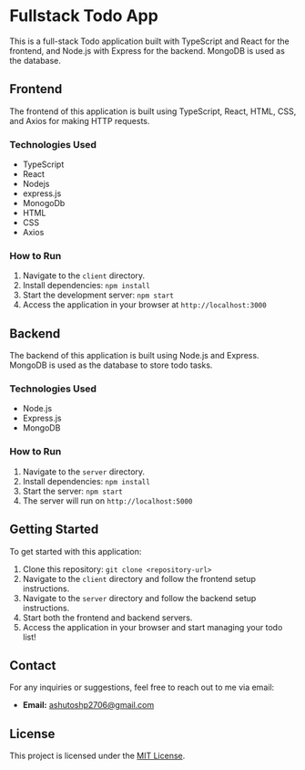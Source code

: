 
# Fullstack Todo App

This is a full-stack Todo application built with TypeScript and React for the frontend, and Node.js with Express for the backend. MongoDB is used as the database.

## Frontend

The frontend of this application is built using TypeScript, React, HTML, CSS, and Axios for making HTTP requests.

### Technologies Used

- TypeScript
- React
- Nodejs
- express.js
- MonogoDb
- HTML
- CSS
- Axios

### How to Run

1. Navigate to the `client` directory.
2. Install dependencies: `npm install`
3. Start the development server: `npm start`
4. Access the application in your browser at `http://localhost:3000`

## Backend

The backend of this application is built using Node.js and Express. MongoDB is used as the database to store todo tasks.

### Technologies Used

- Node.js
- Express.js
- MongoDB

### How to Run

1. Navigate to the `server` directory.
2. Install dependencies: `npm install`
3. Start the server: `npm start`
4. The server will run on `http://localhost:5000`

## Getting Started

To get started with this application:

1. Clone this repository: `git clone <repository-url>`
2. Navigate to the `client` directory and follow the frontend setup instructions.
3. Navigate to the `server` directory and follow the backend setup instructions.
4. Start both the frontend and backend servers.
5. Access the application in your browser and start managing your todo list!

## Contact
For any inquiries or suggestions, feel free to reach out to me via email:

- **Email:** ashutoshp2706@gmail.com

## License

This project is licensed under the [MIT License](LICENSE).




